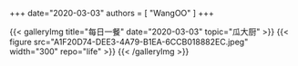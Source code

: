 +++
date="2020-03-03"
authors = [
    "WangOO"
]
+++

{{< galleryImg title="每日一餐" date="2020-03-03" topic="瓜大厨" >}}
    {{< figure src="A1F20D74-DEE3-4A79-B1EA-6CCB018882EC.jpeg" width="300" repo="life" >}}
{{< /galleryImg >}}
